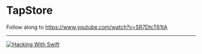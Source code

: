 # TapStore

Follow along to https://www.youtube.com/watch?v=SR7DtcT61tA 
***
[![Hacking With Swift](http://img.youtube.com/vi/SR7DtcT61tA/0.jpg)](https://www.youtube.com/watch?v=SR7DtcT61tA "How to build a UICollectionView like the App Store
")
